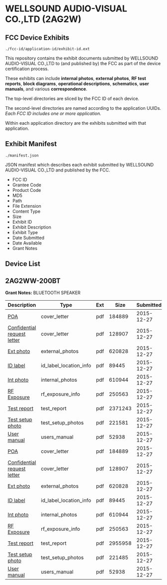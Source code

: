 # WELLSOUND AUDIO-VISUAL CO.,LTD (2AG2W)
## FCC Device Exhibits

```
./fcc-id/application-id/exhibit-id.ext
```

This repository contains the exhibit documents submitted by WELLSOUND AUDIO-VISUAL CO.,LTD to (and published by) the FCC as part of the device certification process.

These exhibits can include **internal photos**, **external photos**, **RF test reports**, **block diagrams**, **operational descriptions**, **schematics**, **user manuals**, and various **correspondence**.

The top-level directories are sliced by the FCC ID of each device.

The second-level directories are named according to the application UUIDs. *Each FCC ID includes one or more application.*

Within each application directory are the exhibits submitted with that application. 

## Exhibit Manifest

```
./manifest.json
```

JSON manifest which describes each exhibit submitted by WELLSOUND AUDIO-VISUAL CO.,LTD and published by the FCC.

- FCC ID
- Grantee Code
- Product Code
- MD5
- Path
- File Extension
- Content Type
- Size
- Exhibit ID
- Exhibit Description
- Exhibit Type
- Date Submitted
- Date Available
- Grant Notes

## Device List
## 2AG2WW-200BT
**Grant Notes:** BLUETOOTH SPEAKER

| Description | Type | Ext | Size | Submitted | Available |
| ----------- | ---- | --- | ---- | --------- | --------- |
| [POA](2AG2WW-200BT/1db267f233036cebd02e268c7c8dc1d2/2857412.pdf) | cover_letter | pdf | 184889 | 2015-12-27 | 2015-12-28 |
| [Confidential request letter](2AG2WW-200BT/1db267f233036cebd02e268c7c8dc1d2/2857413.pdf) | cover_letter | pdf | 128907 | 2015-12-27 | 2015-12-28 |
| [Ext photo](2AG2WW-200BT/1db267f233036cebd02e268c7c8dc1d2/2857417.pdf) | external_photos | pdf | 620828 | 2015-12-27 | 2015-12-28 |
| [ID label](2AG2WW-200BT/1db267f233036cebd02e268c7c8dc1d2/2857419.pdf) | id_label_location_info | pdf | 89445 | 2015-12-27 | 2015-12-28 |
| [Int photo](2AG2WW-200BT/1db267f233036cebd02e268c7c8dc1d2/2857418.pdf) | internal_photos | pdf | 610944 | 2015-12-27 | 2015-12-28 |
| [RF Exposure](2AG2WW-200BT/1db267f233036cebd02e268c7c8dc1d2/2857414.pdf) | rf_exposure_info | pdf | 250563 | 2015-12-27 | 2015-12-28 |
| [Test report](2AG2WW-200BT/1db267f233036cebd02e268c7c8dc1d2/2857415.pdf) | test_report | pdf | 2371243 | 2015-12-27 | 2015-12-28 |
| [Test setup photo](2AG2WW-200BT/1db267f233036cebd02e268c7c8dc1d2/2857416.pdf) | test_setup_photos | pdf | 221581 | 2015-12-27 | 2015-12-28 |
| [User manual](2AG2WW-200BT/1db267f233036cebd02e268c7c8dc1d2/2857420.pdf) | users_manual | pdf | 52938 | 2015-12-27 | 2015-12-28 |
| [POA](2AG2WW-200BT/b2cce2d6defb38df946ac517af7e77cb/2857412.pdf) | cover_letter | pdf | 184889 | 2015-12-27 | 2015-12-28 |
| [Confidential request letter](2AG2WW-200BT/b2cce2d6defb38df946ac517af7e77cb/2857413.pdf) | cover_letter | pdf | 128907 | 2015-12-27 | 2015-12-28 |
| [Ext photo](2AG2WW-200BT/b2cce2d6defb38df946ac517af7e77cb/2857417.pdf) | external_photos | pdf | 620828 | 2015-12-27 | 2015-12-28 |
| [ID label](2AG2WW-200BT/b2cce2d6defb38df946ac517af7e77cb/2857419.pdf) | id_label_location_info | pdf | 89445 | 2015-12-27 | 2015-12-28 |
| [Int photo](2AG2WW-200BT/b2cce2d6defb38df946ac517af7e77cb/2857418.pdf) | internal_photos | pdf | 610944 | 2015-12-27 | 2015-12-28 |
| [RF Exposure](2AG2WW-200BT/b2cce2d6defb38df946ac517af7e77cb/2857414.pdf) | rf_exposure_info | pdf | 250563 | 2015-12-27 | 2015-12-28 |
| [Test report](2AG2WW-200BT/b2cce2d6defb38df946ac517af7e77cb/2857427.pdf) | test_report | pdf | 2955958 | 2015-12-27 | 2015-12-28 |
| [Test setup photo](2AG2WW-200BT/b2cce2d6defb38df946ac517af7e77cb/2857428.pdf) | test_setup_photos | pdf | 221485 | 2015-12-27 | 2015-12-28 |
| [User manual](2AG2WW-200BT/b2cce2d6defb38df946ac517af7e77cb/2857420.pdf) | users_manual | pdf | 52938 | 2015-12-27 | 2015-12-28 |
